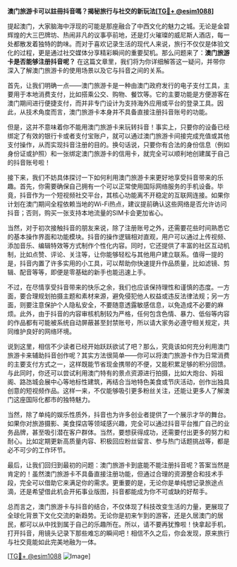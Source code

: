 **澳门旅游卡可以註冊抖音嗎？揭秘旅行与社交的新玩法[[TG💪+ @esim1088](https://t.me/s/esim1088)]**

提起澳门，大家脑海中浮现的可能是那座融合了中西文化的魅力之城。无论是金碧辉煌的大三巴牌坊、热闹非凡的议事亭前地，还是灯火璀璨的威尼斯人酒店，每一处都散发着独特的韵味。而对于喜欢记录生活的现代人来说，旅行不仅仅是体验文化的过程，更是通过社交媒体分享精彩瞬间的重要契机。那么问题来了：**澳门旅游卡是否能够注册抖音呢？** 在这篇文章里，我们将为你详细解答这一疑问，并带你深入了解澳门旅游卡的使用场景以及它与抖音之间的关系。

首先，让我们明确一点——澳门旅游卡是一种由澳门政府发行的电子支付工具，主要用于本地消费支付，比如搭乘公交、购物、餐饮等。它的主要功能是方便游客在澳门期间进行便捷支付，而并非专门设计为支持海外应用或平台的登录工具。因此，从技术角度而言，澳门旅游卡本身并不具备直接注册抖音账号的功能。

但是，这并不意味着你不能用澳门旅游卡来玩转抖音！事实上，只要你的设备已经绑定了有效的银行卡或者支付宝账户，就可以通过澳门旅游卡间接完成充值或其他支付操作，从而实现抖音注册的目的。换句话说，只要你有合法的身份信息（例如身份证或护照）和一张绑定澳门旅游卡的信用卡，就完全可以顺利地创建属于自己的抖音账号啦！

接下来，我们不妨具体探讨一下如何利用澳门旅游卡来更好地享受抖音带来的乐趣。首先，你需要确保自己拥有一个可以正常使用国际网络服务的手机设备。毕竟，抖音作为一个短视频社交平台，其核心功能离不开稳定的互联网连接。如果你计划在澳门期间全程依赖当地的Wi-Fi热点，建议提前确认这些网络是否允许访问抖音；否则，购买一张支持本地流量的SIM卡会更加省心。

当然，对于初次接触抖音的朋友来说，除了注册账号之外，还需要花些时间熟悉它的基本操作界面和功能模块。抖音的操作逻辑相对直观，用户可以通过上传视频、添加音乐、编辑特效等方式制作个性化内容。同时，它还提供了丰富的社区互动机制，比如点赞、评论、关注等，让你能够轻松与其他用户建立联系。值得一提的是，抖音内置了许多实用的小工具，可以帮助你快速提升作品质量，比如滤镜、剪辑、配音等等，即便是零基础的新手也能迅速上手。

不过，在尽情享受抖音带来的快乐之余，我们也应该保持理性和谨慎的态度。一方面，要合理规划拍摄主题和素材来源，避免侵犯他人权益或违反法律法规；另一方面，则要注意保护个人隐私安全，不要随意透露敏感信息，以免造成不必要的麻烦。此外，由于抖音的内容审核机制较为严格，任何包含色情、暴力、低俗等内容的作品都有可能被系统自动屏蔽甚至封禁账号，所以请大家务必遵守相关规定，共同维护良好的网络环境。

说到这里，相信不少读者已经开始跃跃欲试了吧？那么，究竟该如何充分利用澳门旅游卡来辅助抖音创作呢？其实方法很简单——你可以将澳门旅游卡作为日常消费的主要支付方式之一，这样既能节省现金携带的不便，又能积累足够的积分回馈。与此同时，你还可以尝试利用澳门特有的景点资源进行拍摄，比如大炮台、妈祖阁、路氹城会展中心等地标性建筑，再结合当地特色美食或节庆活动，创作出独具创意的短视频作品。这样一来，不仅能够吸引更多粉丝关注，还能让更多人了解澳门这座国际化都市的独特魅力。

当然，除了单纯的娱乐性质外，抖音也为许多创业者提供了一个展示才华的舞台。如果你对旅游摄影、美食探店等领域感兴趣，完全可以通过抖音平台推广自己的业务品牌，甚至吸引潜在客户群体。当然，要想获得成功，还需要付出更多的努力和耐心。比如定期更新高质量内容、积极回应粉丝留言、参与热门话题挑战等，都是必不可少的工作环节。

最后，让我们回归到最初的问题：澳门旅游卡到底能不能注册抖音呢？答案当然是肯定的！虽然澳门旅游卡不具备直接注册功能，但通过合理的资源整合和技术手段，完全可以借助它来满足你的需求。更重要的是，无论你是单纯想记录旅途点滴，还是希望借此机会开拓事业版图，抖音都能成为你不可或缺的好帮手。

总而言之，澳门旅游卡与抖音的结合，不仅体现了科技改变生活的力量，更展现了全球化背景下文化交流的新趋势。无论你是初来乍到的游客，还是久居澳门的居民，都可以从中找到属于自己的乐趣所在。所以，请不要再犹豫啦！快拿起手机，打开抖音，用镜头记录下那些难忘的瞬间吧！相信不久之后，你会发现，原来旅行与社交竟能如此完美地融为一体。

[[TG💪+ @esim1088](https://t.me/s/esim1088) ![Image](https://i.postimg.cc/4NQfJmqS/Snipaste-2025-05-13-00-14-12.png)]